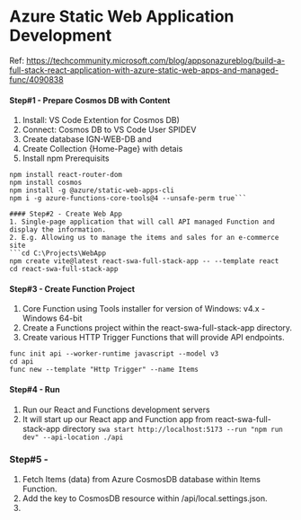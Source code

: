 # Azure Static Web Application Development
Ref: https://techcommunity.microsoft.com/blog/appsonazureblog/build-a-full-stack-react-application-with-azure-static-web-apps-and-managed-func/4090838

#### Step#1 - Prepare Cosmos DB with Content
1. Install: VS Code Extention for Cosmos DB)
2. Connect: Cosmos DB to VS Code User SPIDEV
3. Create database IGN-WEB-DB and
4. Create Collection {Home-Page} with detais
5. Install npm Prerequisits
```npm install -g npm@11.4.1
npm install react-router-dom
npm install cosmos
npm install -g @azure/static-web-apps-cli
npm i -g azure-functions-core-tools@4 --unsafe-perm true```

#### Step#2 - Create Web App 
1. Single-page application that will call API managed Function and display the information.
2. E.g. Allowing us to manage the items and sales for an e-commerce site
```cd C:\Projects\WebApp
npm create vite@latest react-swa-full-stack-app -- --template react
cd react-swa-full-stack-app
```

#### Step#3 - Create Function Project
1. Core Function using Tools installer for version of Windows: v4.x - Windows 64-bit
2. Create a Functions project within the react-swa-full-stack-app directory.
3. Create various HTTP Trigger Functions that will provide API endpoints.
```cd C:\Projects\WebApp\react-swa-full-stack-app
func init api --worker-runtime javascript --model v3
cd api
func new --template "Http Trigger" --name Items
```

#### Step#4 - Run 
1. Run our React and Functions development servers
2. It will start up our React app and Function app from react-swa-full-stack-app directory
```swa start http://localhost:5173 --run "npm run dev" --api-location ./api```

### Step#5 - 
1. Fetch Items (data) from Azure CosmosDB database within Items Function.
2. Add the key to CosmosDB resource within /api/local.settings.json.
3. 
